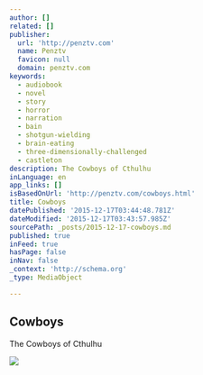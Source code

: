 ```yaml
---
author: []
related: []
publisher:
  url: 'http://penztv.com'
  name: Penztv
  favicon: null
  domain: penztv.com
keywords:
  - audiobook
  - novel
  - story
  - horror
  - narration
  - bain
  - shotgun-wielding
  - brain-eating
  - three-dimensionally-challenged
  - castleton
description: The Cowboys of Cthulhu
inLanguage: en
app_links: []
isBasedOnUrl: 'http://penztv.com/cowboys.html'
title: Cowboys
datePublished: '2015-12-17T03:44:48.781Z'
dateModified: '2015-12-17T03:43:57.985Z'
sourcePath: _posts/2015-12-17-cowboys.md
published: true
inFeed: true
hasPage: false
inNav: false
_context: 'http://schema.org'
_type: MediaObject

---
```

<article style=""><h1>Cowboys</h1><p>The Cowboys of Cthulhu</p><img src="http://penztv.com/images/cowboys-audiobookcoversmall.jpg" /></article>